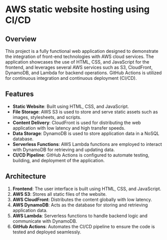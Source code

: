 
# AWS static website hosting using CI/CD

## Overview
This project is a fully functional web application designed to demonstrate the integration of front-end technologies with AWS cloud services. The application showcases the use of HTML, CSS, and JavaScript for the frontend, and leverages several AWS services such as S3, CloudFront, DynamoDB, and Lambda for backend operations. GitHub Actions is utilized for continuous integration and continuous deployment (CI/CD).

## Features
- **Static Website**: Built using HTML, CSS, and JavaScript.
- **File Storage**: AWS S3 is used to store and serve static assets such as images, stylesheets, and scripts.
- **Content Delivery**: CloudFront is used for distributing the web application with low latency and high transfer speeds.
- **Data Storage**: DynamoDB is used to store application data in a NoSQL database.
- **Serverless Functions**: AWS Lambda functions are employed to interact with DynamoDB for retrieving and updating data.
- **CI/CD Pipeline**: GitHub Actions is configured to automate testing, building, and deployment of the application.

## Architecture
1. **Frontend**: The user interface is built using HTML, CSS, and JavaScript.
2. **AWS S3**: Stores all static files of the website.
3. **AWS CloudFront**: Distributes the content globally with low latency.
4. **AWS DynamoDB**: Acts as the database for storing and retrieving application data.
5. **AWS Lambda**: Serverless functions to handle backend logic and communicate with DynamoDB.
6. **GitHub Actions**: Automates the CI/CD pipeline to ensure the code is tested and deployed seamlessly.


